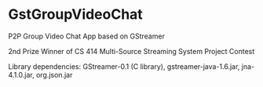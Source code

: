 GstGroupVideoChat
=================

P2P Group Video Chat App based on GStreamer

2nd Prize Winner of CS 414 Multi-Source Streaming System Project Contest

Library dependencies: 
GStreamer-0.1 (C library), gstreamer-java-1.6.jar, jna-4.1.0.jar, org.json.jar
